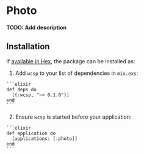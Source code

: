 # Photo

**TODO: Add description**

## Installation

If [available in Hex](https://hex.pm/docs/publish), the package can be installed as:

  1. Add `wcsp` to your list of dependencies in `mix.exs`:

    ```elixir
    def deps do
      [{:wcsp, "~> 0.1.0"}]
    end
    ```

  2. Ensure `wcsp` is started before your application:

    ```elixir
    def application do
      [applications: [:photo]]
    end
    ```
